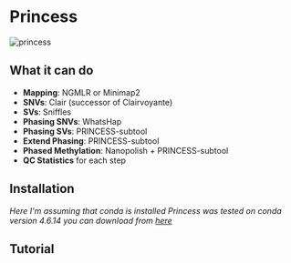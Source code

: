 # Princess
![princess](./pictures/leia.png=100x)

## What it can do

* __Mapping__:  NGMLR or Minimap2
* __SNVs__: Clair (successor of Clairvoyante)
* __SVs__: Sniffles
* __Phasing SNVs__: WhatsHap
* __Phasing SVs__: PRINCESS-subtool
* __Extend Phasing__: PRINCESS-subtool
* __Phased Methylation__: Nanopolish + PRINCESS-subtool
* __QC Statistics__ for each step

## Installation
*Here I'm assuming that conda is installed
Princess was tested on conda version 4.6.14
you can download from [here](https://repo.continuum.io/miniconda/Miniconda2-4.6.14-Linux-x86_64.sh "Conda")*

## Tutorial
